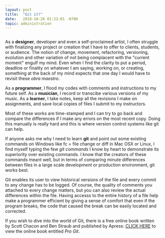 ```yaml
---
layout: post
title:  "Git it?"
date:   2018-10-26 01:22:01 -0700
topic: administration
---
```


```“It is not the strongest or the most intelligent who will survive, but those who can best manage change.” - Charles Darwin.
```

As a **designer**, developer and even a self-proclaimed artist, I often struggle with finalizing any project or creation that I have to offer to clients, students, or audience. The notion of change, movement, refactoring, versioning, evolution and other variation of not being complacent with the "current moment" engulf my mind. Even when I find the clarity to put a period, deadline or finality on whatever I am saying, working on, or creating, something at the back of my mind expects that one day I would have to revisit these _obra maestro_. 

As a **programmer**, I flood my codes with comments and instructions to my future self. As a **musician**, I record or transcibe various versions of my music. As a **learner**, I take notes, keep all the revisions I make on assignments, and save local copies of files I submit to my instructors. 

Most of these works are time-stamped and I can try to go back and compare the differences if I make any errors on the most recent copy. Doing this manually is really hard and this is where version control systems like git can help.

If anyone asks me why I need to learn **git** and point out some existing commands on Windows like fc = file change or diff in Mac OSX or Linux, I find myself typing the few _git commands_ I know by heart to demonstrate its superiority over existing commands. I know that the creators of these commands meant well, but in terms of comparing minute differences between files in a large scale development or production environment, git works best. 

Git enables its user to view historical versions of the file and every commit to any change has to be logged. Of course, the quality of comments you attached to every change matters, but you can also review the actual differences within the file. Having accesss to the entire history of a file help make a programmer efficient by giving a sense of comfort that even if the program breaks, the code that caused the break can be easily located and corrected.


If you wish to dive into the world of Git, there is a free online book written by Scott Chacon and Ben Straub and published by Apress: [CLICK HERE](https://git-scm.com/book/en/v2) to view the online book entitled _Pro Git_. 